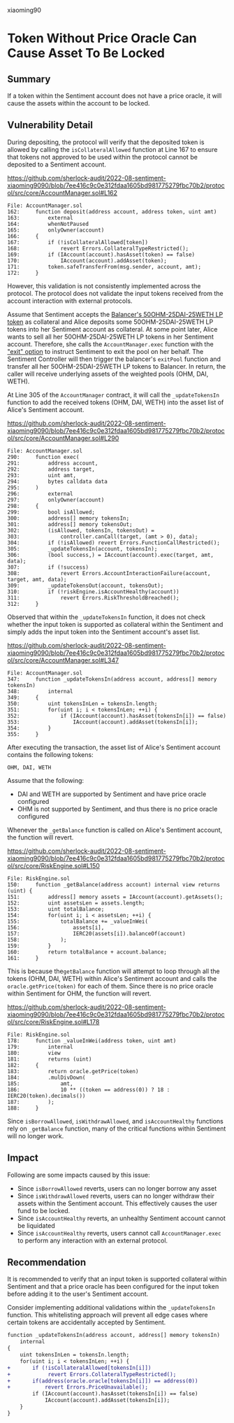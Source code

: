 xiaoming90
# Token Without Price Oracle Can Cause Asset To Be Locked

## Summary

If a token within the Sentiment account does not have a price oracle, it will cause the assets within the account to be locked.

## Vulnerability Detail

During depositing, the protocol will verify that the deposited token is allowed by calling the `isCollateralAllowed` function at Line 167 to ensure that tokens not approved to be used within the protocol cannot be deposited to a Sentiment account.

https://github.com/sherlock-audit/2022-08-sentiment-xiaoming9090/blob/7ee416c9c0e312fdaa1605bd981775279fbc70b2/protocol/src/core/AccountManager.sol#L162

```solidity
File: AccountManager.sol
162:     function deposit(address account, address token, uint amt)
163:         external
164:         whenNotPaused
165:         onlyOwner(account)
166:     {
167:         if (!isCollateralAllowed[token])
168:             revert Errors.CollateralTypeRestricted();
169:         if (IAccount(account).hasAsset(token) == false)
170:             IAccount(account).addAsset(token);
171:         token.safeTransferFrom(msg.sender, account, amt);
172:     }
```

However, this validation is not consistently implemented across the protocol. The protocol does not validate the input tokens received from the account interaction with external protocols.

Assume that Sentiment accepts the [Balancer's 50OHM-25DAI-25WETH LP token](https://app.balancer.fi/#/pool/0xc45d42f801105e861e86658648e3678ad7aa70f900010000000000000000011e) as collateral and Alice deposits some 50OHM-25DAI-25WETH LP tokens into her Sentiment account as collateral. At some point later, Alice wants to sell all her 50OHM-25DAI-25WETH LP tokens in her Sentiment account. Therefore, she calls the `AccountManager.exec` function with the ["exit" option](https://github.com/sherlock-audit/2022-08-sentiment-xiaoming9090/blob/7ee416c9c0e312fdaa1605bd981775279fbc70b2/controller/src/balancer/BalancerController.sol#L21) to instruct Sentiment to exit the pool on her behalf. The Sentiment Controller will then trigger the balancer's `exitPool` function and transfer all her 50OHM-25DAI-25WETH LP tokens to Balancer. In return, the caller will receive underlying assets of the weighted pools (OHM, DAI, WETH).

At Line 305 of the `AccountManager` contract, it will call the `_updateTokensIn` function to add the received tokens (OHM, DAI, WETH) into the asset list of Alice's Sentiment account.

https://github.com/sherlock-audit/2022-08-sentiment-xiaoming9090/blob/7ee416c9c0e312fdaa1605bd981775279fbc70b2/protocol/src/core/AccountManager.sol#L290

```solidity
File: AccountManager.sol
290:     function exec(
291:         address account,
292:         address target,
293:         uint amt,
294:         bytes calldata data
295:     )
296:         external
297:         onlyOwner(account)
298:     {
299:         bool isAllowed;
300:         address[] memory tokensIn;
301:         address[] memory tokensOut;
302:         (isAllowed, tokensIn, tokensOut) =
303:             controller.canCall(target, (amt > 0), data);
304:         if (!isAllowed) revert Errors.FunctionCallRestricted();
305:         _updateTokensIn(account, tokensIn);
306:         (bool success,) = IAccount(account).exec(target, amt, data);
307:         if (!success)
308:             revert Errors.AccountInteractionFailure(account, target, amt, data);
309:         _updateTokensOut(account, tokensOut);
310:         if (!riskEngine.isAccountHealthy(account))
311:             revert Errors.RiskThresholdBreached();
312:     }
```

Observed that within the `_updateTokensIn` function, it does not check whether the input token is supported as collateral within the Sentiment and simply adds the input token into the Sentiment account's asset list.

https://github.com/sherlock-audit/2022-08-sentiment-xiaoming9090/blob/7ee416c9c0e312fdaa1605bd981775279fbc70b2/protocol/src/core/AccountManager.sol#L347

```solidity
File: AccountManager.sol
347:     function _updateTokensIn(address account, address[] memory tokensIn)
348:         internal
349:     {
350:         uint tokensInLen = tokensIn.length;
351:         for(uint i; i < tokensInLen; ++i) {
352:             if (IAccount(account).hasAsset(tokensIn[i]) == false)
353:                 IAccount(account).addAsset(tokensIn[i]);
354:         }
355:     }
```

After executing the transaction, the asset list of Alice's Sentiment account contains the following tokens:

```solidity
OHM, DAI, WETH
```

Assume that the following:

- DAI and WETH are supported by Sentiment and have price oracle configured
- OHM is not supported by Sentiment, and thus there is no price oracle configured

Whenever the `_getBalance` function is called on Alice's Sentiment account, the function will revert.

https://github.com/sherlock-audit/2022-08-sentiment-xiaoming9090/blob/7ee416c9c0e312fdaa1605bd981775279fbc70b2/protocol/src/core/RiskEngine.sol#L150

```solidity
File: RiskEngine.sol
150:     function _getBalance(address account) internal view returns (uint) {
151:         address[] memory assets = IAccount(account).getAssets();
152:         uint assetsLen = assets.length;
153:         uint totalBalance;
154:         for(uint i; i < assetsLen; ++i) {
155:             totalBalance += _valueInWei(
156:                 assets[i],
157:                 IERC20(assets[i]).balanceOf(account)
158:             );
159:         }
160:         return totalBalance + account.balance;
161:     }
```

This is because the`getBalance` function will attempt to loop through all the tokens (OHM, DAI, WETH) within Alice's Sentiment account and calls the `oracle.getPrice(token)` for each of them. Since there is no price oracle within Sentiment for OHM, the function will revert.

https://github.com/sherlock-audit/2022-08-sentiment-xiaoming9090/blob/7ee416c9c0e312fdaa1605bd981775279fbc70b2/protocol/src/core/RiskEngine.sol#L178

```solidity
File: RiskEngine.sol
178:     function _valueInWei(address token, uint amt)
179:         internal
180:         view
181:         returns (uint)
182:     {
183:         return oracle.getPrice(token)
184:         .mulDivDown(
185:             amt,
186:             10 ** ((token == address(0)) ? 18 : IERC20(token).decimals())
187:         );
188:     }
```

Since `isBorrowAllowed`, `isWithdrawAllowed`, and `isAccountHealthy` functions rely on `_getBalance` function, many of the critical functions within Sentiment will no longer work.

## Impact

Following are some impacts caused by this issue:

- Since `isBorrowAllowed` reverts, users can no longer borrow any asset
- Since `isWithdrawAllowed` reverts, users can no longer withdraw their assets within the Sentiment account. This effectively causes the user fund to be locked.
- Since `isAccountHealthy` reverts, an unhealthy Sentiment account cannot be liquidated
- Since `isAccountHealthy` reverts, users cannot call `AccountManager.exec` to perform any interaction with an external protocol.

## Recommendation

It is recommended to verify that an input token is supported collateral within Sentiment and that a price oracle has been configured for the input token before adding it to the user's Sentiment account.

Consider implementing additional validations within the `_updateTokensIn` function. This whitelisting approach will prevent all edge cases where certain tokens are accidentally accepted by Sentiment.

```diff
function _updateTokensIn(address account, address[] memory tokensIn)
    internal
{
    uint tokensInLen = tokensIn.length;
    for(uint i; i < tokensInLen; ++i) {
+    	if (!isCollateralAllowed[tokensIn[i]])
+    		 revert Errors.CollateralTypeRestricted();
+   	if(address(oracle.oracle[tokensIn[i]]) == address(0)) 
+   		revert Errors.PriceUnavailable();
        if (IAccount(account).hasAsset(tokensIn[i]) == false)
            IAccount(account).addAsset(tokensIn[i]);
    }
}
```